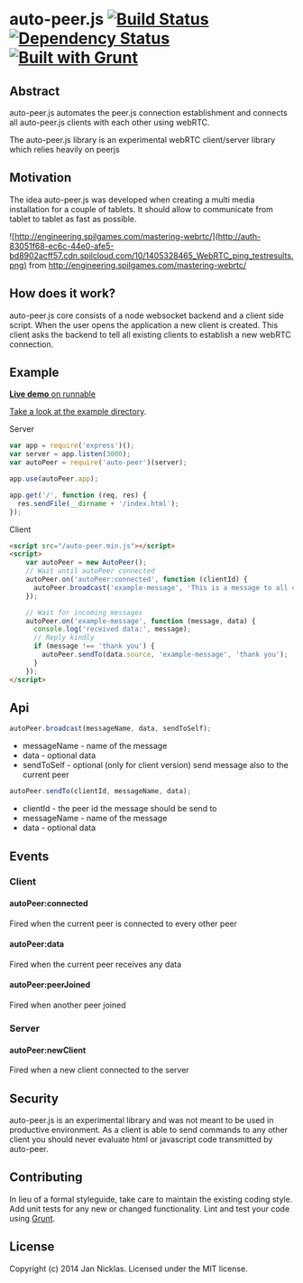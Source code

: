 # auto-peer.js [![Build Status](https://secure.travis-ci.org/jantimon/auto-peer.svg?branch=master)](http://travis-ci.org/jantimon/auto-peer)  [![Dependency Status](https://david-dm.org/jantimon/auto-peer.svg)](https://david-dm.org/jantimon/auto-peer.png) [![Built with Grunt](https://cdn.gruntjs.com/builtwith.png)](http://gruntjs.com/)

## Abstract

auto-peer.js automates the peer.js connection establishment and connects all auto-peer.js clients with each other using webRTC.

The auto-peer.js library is an experimental webRTC client/server library which relies heavily on peerjs

## Motivation

The idea auto-peer.js was developed when creating a multi media installation for a couple of tablets. It should allow to communicate from tablet to tablet as fast as possible.

![http://engineering.spilgames.com/mastering-webrtc/](http://auth-83051f68-ec6c-44e0-afe5-bd8902acff57.cdn.spilcloud.com/10/1405328465_WebRTC_ping_testresults.png)
from http://engineering.spilgames.com/mastering-webrtc/

## How does it work?

auto-peer.js core consists of a node websocket backend and a client side script.
When the user opens the application a new client is created. This client asks the backend to tell all existing clients to establish a new webRTC connection.

## Example

[**Live demo** on runnable](http://runnable.com/VLfOe_WNcp9fB-0u/auto-peer-ping-example-for-node-js)

[Take a look at the example directory](https://github.com/jantimon/auto-peer/tree/master/examples).

Server

```JavaScript
var app = require('express')();
var server = app.listen(3000);
var autoPeer = require('auto-peer')(server);

app.use(autoPeer.app);

app.get('/', function (req, res) {
  res.sendFile(__dirname + '/index.html');
});
```

Client

```HTML
<script src="/auto-peer.min.js"></script>
<script>
    var autoPeer = new AutoPeer();
    // Wait until autoPeer connected
    autoPeer.on('autoPeer:connected', function (clientId) {
      autoPeer.broadcast('example-message', 'This is a message to all connected peers from ' + clientId);
    });

    // Wait for incoming messages
    autoPeer.on('example-message', function (message, data) {
      console.log('received data:', message);
      // Reply kindly
      if (message !== 'thank you') {
        autoPeer.sendTo(data.source, 'example-message', 'thank you');
      }
    });
</script>
```

## Api


```js
autoPeer.broadcast(messageName, data, sendToSelf);
```

+ messageName - name of the message
+ data - optional data
+ sendToSelf - optional (only for client version) send message also to the current peer 


```js
autoPeer.sendTo(clientId, messageName, data);
```

+ clientId - the peer id the message should be send to
+ messageName - name of the message
+ data - optional data


## Events

### Client

#### autoPeer:connected

Fired when the current peer is connected to every other peer

#### autoPeer:data

Fired when the current peer receives any data

#### autoPeer:peerJoined

Fired when another peer joined

### Server

#### autoPeer:newClient

Fired when a new client connected to the server

## Security

auto-peer.js is an experimental library and was not meant to be used in productive environment.
As a client is able to send commands to any other client you should never evaluate html or javascript code transmitted by auto-peer.

## Contributing
In lieu of a formal styleguide, take care to maintain the existing coding style. Add unit tests for any new or changed functionality. Lint and test your code using [Grunt](http://gruntjs.com/).

## License
Copyright (c) 2014 Jan Nicklas. Licensed under the MIT license.
